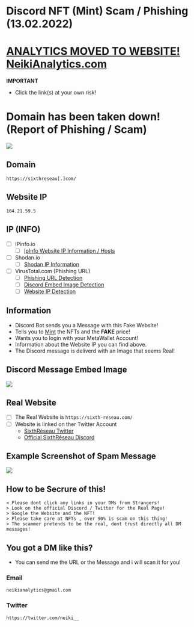 # Discord NFT (Mint) Scam / Phishing (13.02.2022)

# [ANALYTICS MOVED TO WEBSITE! NeikiAnalytics.com](https://neikianalytics.com)

**IMPORTANT**
- Click the link(s) at your own risk!

# Domain has been taken down! (Report of Phishing / Scam)

![](https://neikianalytics.com/analytics/assets/images/a/domain_down_001.jpg)

## Domain
```
https://sixthreseau[.]com/
```
## Website IP
```
104.21.59.5
```

## IP (INFO)
- [ ] IPinfo.io
    - [ ] [IpInfo Website IP Information / Hosts](https://ipinfo.io/104.21.59.5)

- [ ] Shodan.io
    - [ ] [Shodan IP Information](https://www.shodan.io/host/104.21.59.5)

- [ ] VirusTotal.com (Phishing URL)
    - [ ] [Phishing URL Detection](https://www.virustotal.com/gui/url/3d70daae698939f43cb2918a11fe46c4b55656f042540bf6eebd034da0156e4e?nocache=1)
    - [ ] [Discord Embed Image Detection](https://www.virustotal.com/gui/file/d322fd3a3c800ef2415434df1faa605051fb60e5bfaf246b4ffd7f138cfe2b13?nocache=1)
    - [ ] [Website IP Detection](https://www.virustotal.com/gui/url/4e7c1785c650869061b821eb8d344d20bec15a567afd79d576b3ac80841340ec)
 
## Information
- Discord Bot sends you a Message with this Fake Website!
- Tells you to [Mint](https://101blockchains.com/nft-minting/) the NFTs and the **FAKE** price!
- Wants you to login with your MetaWallet Account!
- Information about the Website IP you can find above.
- The Discord message is deliverd with an Image that seems Real!

## Discord Message Embed Image

![](https://neikianalytics.com/analytics/assets/images/a/scrnsht-sixthreseau-embed.png)

## Real Website

- [ ] The Real Website is ```https://sixth-reseau.com/``` 
- [ ] Website is linked on ther Twitter Account
    - [SixthRéseau Twitter](https://twitter.com/SixthReseau/)
    - [Official SixthRéseau Discord](https://discord.gg/reseau)

## Example Screenshot of Spam Message

![](https://neikianalytics.com/analytics/assets/images/a/scrnsht-sixthreseau%231.png)


## How to be Secrure of this!

```
> Please dont click any links in your DMs from Strangers!
> Look on the official Discord / Twitter for the Real Page!
> Google the Website and the NFT!
> Please take care at NFTs , over 90% is scam on this thing!
> The scammer pretends to be the real, dont trust directly all DM messages!
```

## You got a DM like this?
- You can send me the URL or the Message and i will scan it for you!

### Email
```
neikianalytics@gmail.com
```

### Twitter
```
https://twitter.com/neiki__
```